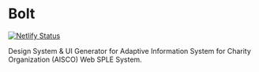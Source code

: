 # Bolt
[![Netlify Status](https://api.netlify.com/api/v1/badges/ead790a1-d87e-415a-807b-71064a9fba1d/deploy-status)](https://app.netlify.com/sites/aisco-bolt/deploys)

Design System &amp; UI Generator for Adaptive Information System for Charity Organization (AISCO) Web SPLE System.
